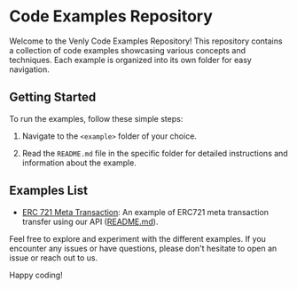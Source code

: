 # Code Examples Repository

Welcome to the Venly Code Examples Repository! This repository contains a collection of code examples showcasing various concepts and techniques. Each example is organized into its own folder for easy navigation.

## Getting Started

To run the examples, follow these simple steps:

1. Navigate to the `<example>` folder of your choice.

2. Read the `README.md` file in the specific folder for detailed instructions and information about the example.

## Examples List

- [ERC 721 Meta Transaction](./erc721-meta-transaction): An example of ERC721 meta transaction transfer using our API ([README.md](./erc721-meta-transaction/README.md)).

Feel free to explore and experiment with the different examples. If you encounter any issues or have questions, please don't hesitate to open an issue or reach out to us.

Happy coding!
